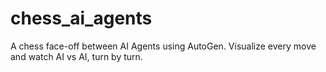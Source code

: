 # chess_ai_agents
A chess face-off between AI Agents using AutoGen. Visualize every move and watch AI vs AI, turn by turn.
